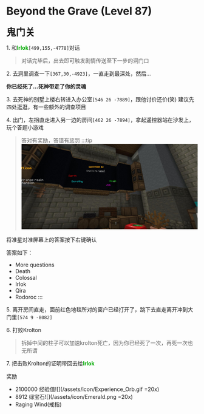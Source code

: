 # Beyond the Grave (Level 87)
<span style="font-size: 25px;">**鬼门关**</span>

<span class="stage-index">1.</span> 和<font color=00AA00>**Irlok**</font>`[499,155,-4778]`对话
>对话完毕后，出去即可触发剧情传送至下一步的洞门口

<span class="stage-index">2.</span> 去洞里调查一下`[367,30,-4923]`，一直走到最深处，然后...

**你已经死了...死神带走了你的灵魂**

<span class="stage-index">3.</span> 去死神的别墅上楼右转进入办公室`[546 26 -7889]`，跟他讨价还价(笑) 建议先四处逛逛，有一些额外的调查项目

<span class="stage-index">4.</span> 出门，左拐直走进入另一边的房间`[462 26 -7894]`，拿起遥控器站在沙发上，玩个答题小游戏
>答对有奖励，答错有惩罚
:::tip
![](/assets/img/lvl87-1.jpg)

将准星对准屏幕上的答案按下右键确认

答案如下：
+ More questions
+ Death
+ Colossal
+ Irlok
+ Qira
+ Rodoroc
:::

<span class="stage-index">5.</span> 离开房间直走，面前红色地毯所对的窗户已经打开了，跳下去直走离开冲到大门里`[574 9 -8082]`

<span class="stage-index">6.</span> 打败Krolton
>拆掉中间的柱子可以加速krolton死亡，因为你已经死了一次，再死一次也无所谓

<span class="stage-index">7.</span> 把击败Krolton的证明带回去给<font color=00AA00>**Irlok**</font>

奖励
+ 2100000 经验值![](/assets/icon/Experience_Orb.gif =20x)
+ 8912 绿宝石![](/assets/icon/Emerald.png =20x)
+ Raging Wind(戒指)